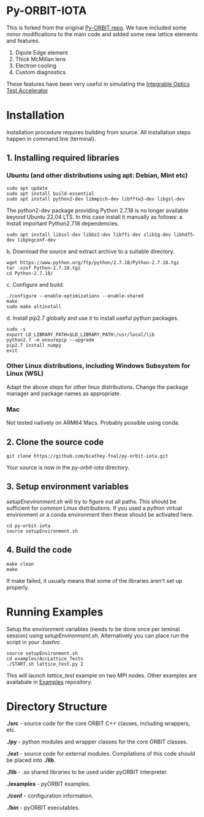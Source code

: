 # Py-ORBIT-IOTA
This is forked from the original [Py-ORBIT repo](https://github.com/PyORBIT-Collaboration/py-orbit). We have included some minor modifications to the main code and added some new lattice elements and features.

1. Dipole Edge element
2. Thick McMillan lens
3. Electron cooling
4. Custom diagnostics

These features have been very useful in simulating the [Integrable Optics Test Accelerator](https://fast.fnal.gov/)


# Installation
Installation procedure requires building from source.
All installation steps happen in command line (terminal).

## 1. Installing required libraries
### Ubuntu (and other distributions using apt: Debian, Mint etc)
```shell
sudo apt update
sudo apt install build-essential
sudo apt install python2-dev libmpich-dev libfftw3-dev libgsl-dev
```
The python2-dev package providing Python 2.7.18 is no longer available beyond Ubuntu 22.04 LTS. In this case install it manually as follows:
a. Install important Python2.7.18 dependencies.
```shell
sudo apt install libssl-dev libbz2-dev libffi-dev zlib1g-dev libhdf5-dev libpkgconf-dev
```
b. Download the source and extract archive to a suitable directory.
```shell
wget https://www.python.org/ftp/python/2.7.18/Python-2.7.18.tgz
tar -xzvf Python-2.7.18.tgz
cd Python-2.7.18/
```
c. Configure and build.
```shell
./configure --enable-optimizations --enable-shared
make
sudo make altinstall
```
d. Install pip2.7 globally and use it to install useful python packages.
```shell
sudo -s
export LD_LIBRARY_PATH=$LD_LIBRARY_PATH:/usr/local/lib
python2.7 -m ensurepip --upgrade
pip2.7 install numpy
exit
```

### Other Linux distributions, including Windows Subsystem for Linux (WSL)
Adapt the above steps for other linux distributions. Change the package manager and package names as appropriate.

### Mac 
Not tested natively on ARM64 Macs. Probably possible using conda.

## 2. Clone the source code
```shell
git clone https://github.com/bcathey-fnal/py-orbit-iota.git
```
Your source is now in the *py-orbit-iota* directory.

## 3. Setup environment variables
*setupEnevironment.sh* will try to figure out all paths. This should be sufficient for common Linux distributions. If you used a python virtual environment or a conda environment then these should be activated here.
```shell
cd py-orbit-iota
source setupEnvironment.sh
```

## 4. Build the code
```shell 
make clean
make
```
If make failed, it usually means that some of the libraries aren't set up properly.


# Running Examples
Setup the environment variables (needs to be done once per teminal session) using *setupEnvironment.sh*. Alternatively you can place run the script in your *.bashrc*.
```shell
source setupEnvironment.sh
cd examples/AccLattice_Tests
./START.sh lattice_test.py 2
```
This will launch *lattice_test* example on two MPI nodes. Other examples are availabale in [Examples](https://github.com/PyORBIT-Collaboration/examples) repository.


# Directory Structure
**./src**		- source code for the core ORBIT C++ classes, including
		  wrappers, etc.

**./py**		- python modules and wrapper classes for the core ORBIT
		  classes.

**./ext**		- source code for external modules. Compilations of this
		  code should be placed into **./lib**.

**./lib**  	- .so shared libraries to be used under pyORBIT interpreter.

**./examples**		- pyORBIT examples.

**./conf**		- configuration information.

**./bin**		-  pyORBIT executables.
